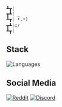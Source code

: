 ```
┻┳|
┳┻| _
┻┳| •.•)
┳┻|⊂ﾉ
┻┳|
```

## Stack
![Languages](https://skillicons.dev/icons?i=java,docker,postgres)

## Social Media

[![Reddit](https://img.shields.io/reddit/user-karma/combined/max-mielchen?style=flat)](https://www.reddit.com/user/max-mielchen)
[![Discord](https://img.shields.io/badge/Discord-Max%20Mielchen%231748-%23404eed)](https://discord.com/users/1060943403837300847)

